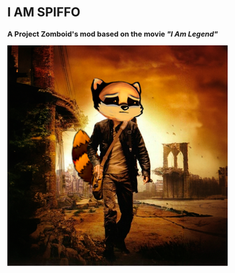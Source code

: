 # I AM SPIFFO
### A Project Zomboid's mod based on the movie _*"I Am Legend"*_
![poster](https://raw.githubusercontent.com/Robbna/IAmSpiffo/main/poster.png)